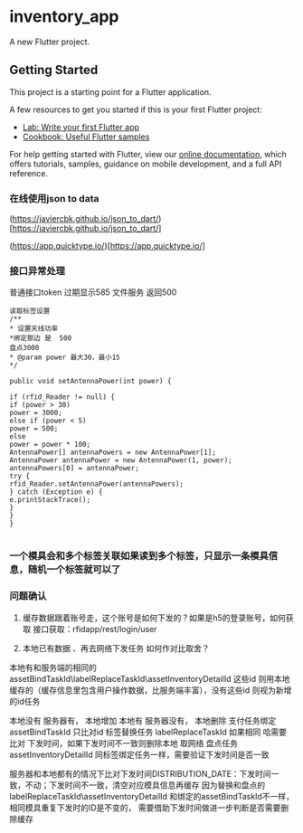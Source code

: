 # inventory_app

A new Flutter project.

## Getting Started

This project is a starting point for a Flutter application.

A few resources to get you started if this is your first Flutter project:

- [Lab: Write your first Flutter app](https://flutter.dev/docs/get-started/codelab)
- [Cookbook: Useful Flutter samples](https://flutter.dev/docs/cookbook)

For help getting started with Flutter, view our
[online documentation](https://flutter.dev/docs), which offers tutorials,
samples, guidance on mobile development, and a full API reference.

###  在线使用json to  data 
(https://javiercbk.github.io/json_to_dart/)[https://javiercbk.github.io/json_to_dart/]

(https://app.quicktype.io/)[https://app.quicktype.io/]


### 接口异常处理
普通接口token 过期显示585
文件服务  返回500


```
读取标签设置
/**
* 设置天线功率
*绑定那边 是  500
盘点3000
* @param power 最大30，最小15
*/

public void setAntennaPower(int power) {

if (rfid_Reader != null) {
if (power > 30)
power = 3000;
else if (power < 5)
power = 500;
else
power = power * 100;
AntennaPower[] antennaPowers = new AntennaPower[1];
AntennaPower antennaPower = new AntennaPower(1, power);
antennaPowers[0] = antennaPower;
try {
rfid_Reader.setAntennaPower(antennaPowers);
} catch (Exception e) {
e.printStackTrace();
}
}
}


```




### 一个模具会和多个标签关联如果读到多个标签，只显示一条模具信息，随机一个标签就可以了


### 问题确认
1. 缓存数据跟着账号走，这个账号是如何下发的？如果是h5的登录账号，如何获取
接口获取：rfidapp/rest/login/user
   
2. 本地已有数据  、再去网络下发任务 如何作对比取舍？

本地有和服务端的相同的 assetBindTaskId\labelReplaceTaskId\assetInventoryDetailId 
这些id 则用本地缓存的（缓存信息里包含用户操作数据，比服务端丰富），没有这些id 则视为新增的id任务

本地没有 服务器有，  本地增加
本地有   服务器没有， 本地删除
支付任务绑定 assetBindTaskId  只比对id
标签替换任务 labelReplaceTaskId  如果相同 哈需要比对 下发时间，如果下发时间不一致则删除本地 取网络
盘点任务  assetInventoryDetailId   同标签绑定任务一样，需要验证下发时间是否一致



服务器和本地都有的情况下比对下发时间DISTRIBUTION_DATE：下发时间一致，不动；下发时间不一致，清空对应模具信息再缓存
因为替换和盘点的labelReplaceTaskId\assetInventoryDetailId  和绑定的assetBindTaskId不一样，相同模具重复下发时的ID是不变的，
需要借助下发时间做进一步判断是否需要删除缓存



